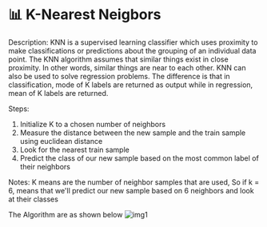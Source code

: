 # 📊 K-Nearest Neigbors
Description: KNN is a supervised learning classifier which uses proximity to make classifications or predictions about the grouping of an individual data point.
The KNN algorithm assumes that similar things exist in close proximity. In other words, similar things are near to each other. KNN can also be used to solve regression problems.
The difference is that in classification, mode of K labels are returned as output while in regression, mean of K labels are returned.

Steps:

1. Initialize K to a chosen number of neighbors
1. Measure the distance between the new sample and the train sample using euclidean distance
2. Look for the nearest train sample
3. Predict the class of our new sample based on the most common label of their neighbors

Notes: K means are the number of neighbor samples that are used, So if k = 6, means that we'll predict our new sample based on 6 neighbors and look at their 
classes

The Algorithm are as shown below
![img1]()
